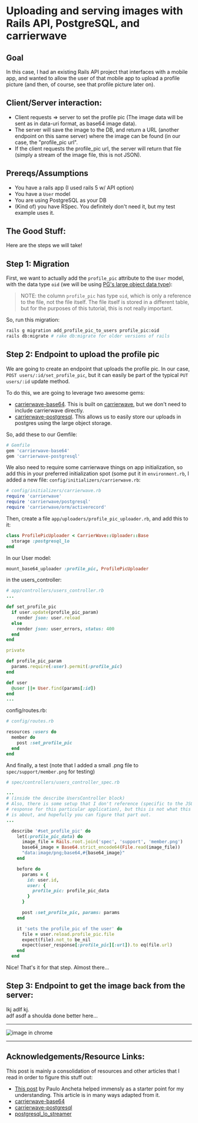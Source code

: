 # Uploading and serving images with Rails API, PostgreSQL, and carrierwave

## Goal
In this case, I had an existing Rails API project that interfaces with a mobile app, and wanted to allow the user of that mobile app to upload a profile picture (and then, of course, see that profile picture later on).

## Client/Server interaction:
* Client requests => server to set the profile pic (The image data will be sent as in data-uri format, as base64 image data).
* The server will save the image to the DB, and return a URL (another endpoint on this same server) where the image can be found (in our case, the "profile_pic url".
* If the client requests the profile_pic url, the server will return that file (simply a stream of the image file, this is not JSON).

## Prereqs/Assumptions
* You have a rails app (I used rails 5 w/ API option)
* You have a `User` model
* You are using PostgreSQL as your DB
* (Kind of) you have RSpec. You definitely don't need it, but my test example uses it.

## The Good Stuff:
Here are the steps we will take!

Step 1: Migration
---
First, we want to actually add the `profile_pic` attribute to the `User` model, with the data type `oid` (we will be using [PG's large object data type](https://www.postgresql.org/docs/9.2/static/largeobjects.html)):
> NOTE: the column `profile_pic` has type `oid`, which is only a reference to the file, not the file itself. The file itself is stored in a different table, but for the purposes of this tutorial, this is not really important.

So, run this migration:

```bash
rails g migration add_profile_pic_to_users profile_pic:oid
rails db:migrate # rake db:migrate for older versions of rails
```

Step 2: Endpoint to upload the profile pic
---
We are going to create an endpoint that uploads the profile pic. In our case, `POST users/:id/set_profile_pic`, but it can easily be part of the typical `PUT users/:id` update method.

To do this, we are going to leverage two awesome gems:

* [carrierwave-base64](). This is built on [carrierwave](), but we don't need to include carrierwave directly.
* [carrierwave-postgresql](https://github.com/diogob/carrierwave-postgresql). This allows us to easily store our uploads in postgres using the large object storage.

So, add these to our Gemfile:

```ruby
# Gemfile
gem 'carrierwave-base64'
gem 'carrierwave-postgresql'
```

We also need to require some carrierwave things on app initialization, so add this in your preferred initialization spot (some put it in `environment.rb`, I added a new file: `config/initializers/carrierwave.rb`:

```ruby
# config/initializers/carrierwave.rb
require 'carrierwave'
require 'carrierwave/postgresql'
require 'carrierwave/orm/activerecord'
```
Then, create a file `app/uploaders/profile_pic_uploader.rb`, and add this to it:

```ruby
class ProfilePicUploader < CarrierWave::Uploader::Base
  storage :postgresql_lo
end
```
In our User model:

```ruby
mount_base64_uploader :profile_pic, ProfilePicUploader
```
in the users_controller:

```ruby
# app/controllers/users_controller.rb
...

def set_profile_pic
  if user.update(profile_pic_param)
    render json: user.reload
  else
    render json: user_errors, status: 400
  end
end

private

def profile_pic_param
  params.require(:user).permit(:profile_pic)
end

def user
  @user ||= User.find(params[:id])
end
...
```
config/routes.rb:

```ruby
# config/routes.rb

resources :users do
  member do
    post :set_profile_pic
  end
end
```

And finally, a test (note that I added a small .png file to `spec/support/member.png` for testing)

```ruby
# spec/controllers/users_controller_spec.rb

...
# (inside the describe UsersController block)
# Also, there is some setup that I don't reference (specific to the JSON
# response for this particular application), but this is not what this tutorial
# is about, and hopefully you can figure that part out.
...

  describe '#set_profile_pic' do
    let(:profile_pic_data) do
      image_file = Rails.root.join('spec', 'support', 'member.png')
      base64_image = Base64.strict_encode64(File.read(image_file))
      "data:image/png;base64,#{base64_image}"
    end

    before do
      params = {
        id: user.id,
        user: {
          profile_pic: profile_pic_data
        }
      }

      post :set_profile_pic, params: params
    end

    it 'sets the profile_pic of the user' do
      file = user.reload.profile_pic.file
      expect(file).not_to be_nil
      expect(user_response[:profile_pic][:url]).to eq(file.url)
    end
  end
```

Nice! That's it for that step. Almost there...

Step 3: Endpoint to get the image back from the server:
---

lkj adlf kj.  
adf asdf a
shoulda done better here...



---
![image in chrome](https://rpl.cat/uploads/v7mBdhyVqg9-8CRWnLREvQNTp5rkt6G9blTon__PB9c/public.png)

---

## Acknowledgements/Resource Links:
This post is mainly a consolidation of resources and other articles that I read in order to figure this stuff out:

* [This post](http://brewhouse.io/2016/05/20/documented-json-api-image-upload.html) by Paulo Ancheta helped immensly as a starter point for my understanding. This article is in many ways adapted from it.
* [carrierwave-base64](https://github.com/lebedev-yury/carrierwave-base64)
* [carrierwave-postgresql](https://github.com/diogob/carrierwave-postgresql)
* [postgresql\_lo\_streamer](http://diogob.github.io/postgresql_lo_streamer)